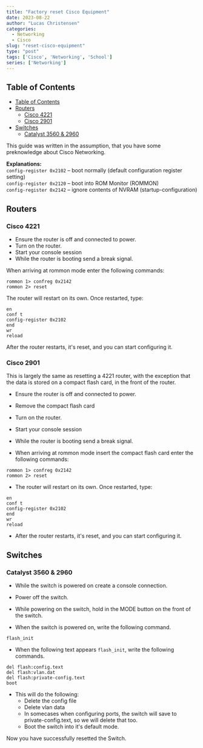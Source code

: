 ```yaml
---
title: "Factory reset Cisco Equipment"
date: 2023-08-22
author: "Lucas Christensen"
categories:
  - Networking
  - Cisco
slug: "reset-cisco-equipment"
type: "post"
tags: ['Cisco', 'Networking', 'School']
series: ['Networking']
---
```


## Table of Contents
- [Table of Contents](#table-of-contents)
- [Routers](#routers)
  - [Cisco 4221](#cisco-4221)
  - [Cisco 2901](#cisco-2901)
- [Switches](#switches)
  - [Catalyst 3560 \& 2960](#catalyst-3560--2960)



This guide was written in the assumption, that you have some preknowledge about Cisco Networking.

**Explanations:**  
`config-register 0x2102` – boot normally (default configuration register setting)  
`config-register 0x2120` – boot into ROM Monitor (ROMMON)  
`config-register 0x2142` – ignore contents of NVRAM (startup-configuration)

## Routers

### Cisco 4221

- Ensure the router is off and connected to power.
- Turn on the router.
- Start your console session
- While the router is booting send a break signal.

When arriving at rommon mode enter the following commands:

``` console
rommon 1> confreg 0x2142
rommon 2> reset
```

The router will restart on its own. Once restarted, type:

``` console
en
conf t
config-register 0x2102
end
wr
reload
```

After the router restarts, it's reset, and you can start configuring it.

### Cisco 2901

This is largely the same as resetting a 4221 router, with the exception that the data is stored on a compact flash card, in the front of the router.

- Ensure the router is off and connected to power.
- Remove the compact flash card
- Turn on the router.
- Start your console session
- While the router is booting send a break signal.

- When arriving at rommon mode insert the compact flash card enter the following commands:

``` console
rommon 1> confreg 0x2142
rommon 2> reset
```

- The router will restart on its own. Once restarted, type:

``` console
en
conf t
config-register 0x2102
end
wr
reload
```

- After the router restarts, it's reset, and you can start configuring it.

## Switches

### Catalyst 3560 & 2960

- While the switch is powered on create a console connection.
- Power off the switch.
- While powering on the switch, hold in the MODE button on the front of the switch.

- When the switch is powered on, write the following command.

``` console
flash_init
```

- When the following text appears ```flash_init```, write the following commands.

``` console
del flash:config.text
del flash:vlan.dat
del flash:private-config.text
boot
```

- This will do the following:
  - Delete the config file
  - Delete vlan data
  - In somecases when configuring ports, the switch will save to private-config.text, so we will delete that too.
  - Boot the switch into it's default mode.

Now you have successfully resetted the Switch.